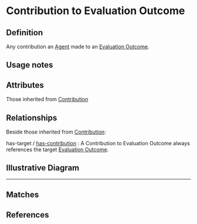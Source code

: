 # Contribution to Evaluation Outcome

## Definition
Any contribution an [Agent](../entities/Agent.md) made to an [Evaluation Outcome](../entities/Evaluation_Outcome.md).

## Usage notes

## Attributes
Those inherited from [Contribution](../entities/Contribution.md#attributes)

## Relationships
Beside those inherited from [Contribution](../entities/Contribution.md#relationships):

<a name="rel__has-target">has-target</a> / [has-contribution](../entities/Evaluation_Outcome.md#user-content-rel__has-contribution) : A Contribution to Evaluation Outcome always references the target [Evaluation Outcome](../entities/Evaluation_Outcome.md).

## Illustrative Diagram

---
## Matches

## References
